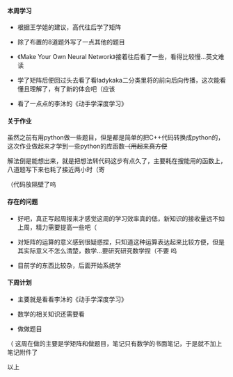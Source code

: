 #### 本周学习

- 根据王学姐的建议，高代往后学了矩阵

- 除了布置的8道题外写了一点其他的题目

- 《Make Your Own Neural Network》接着往后看了一些，看得比较慢...英文难读

- 学了矩阵后便回过头去看了看ladykaka二分类里将的前向后向传播，这次能看懂且理解了，有了新的体会吧（应该

- 看了一点点的李沐的《动手学深度学习》
  
  

#### 关于作业

虽然之前有用python做一些题目，但是都是简单的把C++代码转换成python的，这次作业做起来才学到一些python的库函数~~（用起来真方便~~ 

解法倒是能想出来，就是把想法转代码这步有点久了，主要耗在搜能用的函数上，八道题写下来也耗了接近两小时（寄



（代码放隔壁了呜



#### 存在的问题

- 好吧，真正写起周报来才感觉这周的学习效率真的低，新知识的接收量远不如上周，精力需要提高一些吧（

- 对矩阵的运算的意义感到很疑惑捏，只知道这种运算表达起来比较方便，但是其实际意义不怎么清楚，数学...要研究研究数学捏（不要 呜

- 目前学的东西比较杂，后面开始系统学
  
  

#### 下周计划

- 主要就是看看李沐的《动手学深度学习》

- 数学的相关知识还需要看

- 做做题目
  
  

（ 这周在做的主要是学矩阵和做题目，笔记只有数学的书面笔记，于是就不加上笔记附件了

以上
